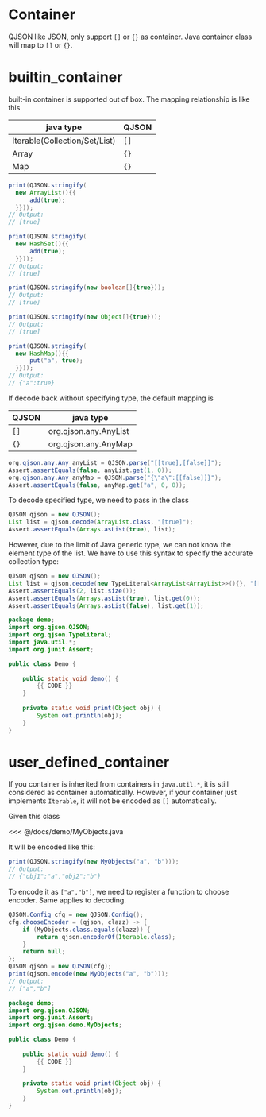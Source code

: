 # Container

QJSON like JSON, only support `[]` or `{}` as container. 
Java container class will map to `[]` or `{}`.

# builtin_container

built-in container is supported out of box. The mapping relationship is like this

| java type | QJSON |
| ---   | --- |
| Iterable(Collection/Set/List) | `[]` |
| Array | `{}` |
| Map  | `{}` |

```java
print(QJSON.stringify(
  new ArrayList(){{ 
      add(true); 
  }}));
// Output:
// [true]
```

```java
print(QJSON.stringify(
  new HashSet(){{ 
      add(true);
  }}));
// Output:
// [true]
```

```java
print(QJSON.stringify(new boolean[]{true}));
// Output:
// [true]
```

```java
print(QJSON.stringify(new Object[]{true}));
// Output:
// [true]
```

```java
print(QJSON.stringify(
  new HashMap(){{ 
      put("a", true); 
  }}));
// Output:
// {"a":true}
```

If decode back without specifying type, the default mapping is 

| QJSON | java type |
| --- | --- |
| `[]` | org.qjson.any.AnyList |
| `{}` | org.qjson.any.AnyMap |

```java
org.qjson.any.Any anyList = QJSON.parse("[[true],[false]]");
Assert.assertEquals(false, anyList.get(1, 0));
org.qjson.any.Any anyMap = QJSON.parse("{\"a\":[[false]]}");
Assert.assertEquals(false, anyMap.get("a", 0, 0));
```

To decode specified type, we need to pass in the class


```java
QJSON qjson = new QJSON();
List list = qjson.decode(ArrayList.class, "[true]");
Assert.assertEquals(Arrays.asList(true), list);
```

However, due to the limit of Java generic type, we can not know the element type of the list.
We have to use this syntax to specify the accurate collection type:

```java
QJSON qjson = new QJSON();
List list = qjson.decode(new TypeLiteral<ArrayList<ArrayList>>(){}, "[[true],[false]]");
Assert.assertEquals(2, list.size());
Assert.assertEquals(Arrays.asList(true), list.get(0));
Assert.assertEquals(Arrays.asList(false), list.get(1));
```

<hide>

```java
package demo;
import org.qjson.QJSON;
import org.qjson.TypeLiteral;
import java.util.*;
import org.junit.Assert;

public class Demo {
    
    public static void demo() {
        {{ CODE }}
    }
    
    private static void print(Object obj) {
        System.out.println(obj);
    }
}
```

</hide>

# user_defined_container

If you container is inherited from containers in `java.util.*`, it is still considered as container automatically.
However, if your container just implements `Iterable`, it will not be encoded as `[]` automatically.

Given this class

<<< @/docs/demo/MyObjects.java


It will be encoded like this:

```java
print(QJSON.stringify(new MyObjects("a", "b")));
// Output:
// {"obj1":"a","obj2":"b"}
```

To encode it as `["a","b"]`, we need to register a function to choose encoder.
Same applies to decoding.

```java
QJSON.Config cfg = new QJSON.Config();
cfg.chooseEncoder = (qjson, clazz) -> {
    if (MyObjects.class.equals(clazz)) {
        return qjson.encoderOf(Iterable.class);
    }
    return null;
};
QJSON qjson = new QJSON(cfg);
print(qjson.encode(new MyObjects("a", "b")));
// Output:
// ["a","b"]
```

<hide>

```java
package demo;
import org.qjson.QJSON;
import org.junit.Assert;
import org.qjson.demo.MyObjects;

public class Demo {
    
    public static void demo() {
        {{ CODE }}
    }
    
    private static void print(Object obj) {
        System.out.println(obj);
    }
}
```

</hide>
